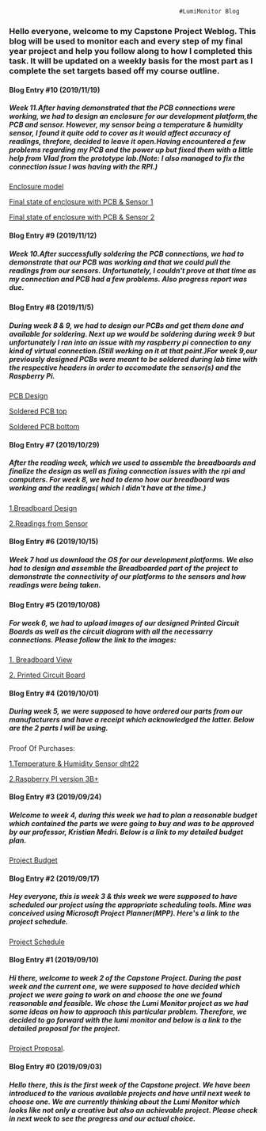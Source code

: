                                                     #LumiMonitor Blog

### Hello everyone, welcome to my Capstone Project Weblog. This blog will be used to monitor each and every step of my final year project and help you follow along to how I completed this task. It will be updated on a weekly basis for the most part as I complete the set targets based off my course outline.

#### Blog Entry #10 (2019/11/19)
##### Week 11.After having demonstrated that the PCB connections were working, we had to design an enclosure for our development platform,the PCB and sensor. However, my sensor being a temperature & humidity sensor, I found it quite odd to cover as it would affect accuracy of readings, threfore, decided to leave it open.Having encountered a few problems regarding my PCB and the power up but fixed them with a little help from Vlad from the prototype lab.(Note: I also managed to fix the connection issue I was having with the RPI.)

[Enclosure model](https://github.com/Manshur7/Capstone-Project/blob/master/image%20uploads/case%20model.PNG)

[Final state of enclosure with PCB & Sensor 1](https://github.com/Manshur7/Capstone-Project/blob/master/image%20uploads/case1.PNG)

[Final state of enclosure with PCB & Sensor 2](https://github.com/Manshur7/Capstone-Project/blob/master/image%20uploads/case2.PNG)

#### Blog Entry #9 (2019/11/12)
##### Week 10.After successfully soldering the PCB connections, we had to demonstrate that our PCB was working and that we could pull the readings from our sensors. Unfortunately, I couldn't prove at that time as my connection and PCB had a few problems. Also progress report was due.

#### Blog Entry #8 (2019/11/5)
##### During week 8 & 9, we had to design our PCBs and get them done and available for soldering. Next up we would be soldering during week 9 but unfortunately I ran into an issue with my raspberry pi connection to any kind of virtual connection.(Still working on it at that point.)For week 9,our previously designed PCBs were meant to be soldered during lab time with the respective headers in order to accomodate the sensor(s) and the Raspberry Pi.

[PCB Design](https://github.com/Manshur7/Capstone-Project/blob/master/Electronics/pcb1.PNG)

[Soldered PCB top](https://github.com/Manshur7/Capstone-Project/blob/master/Electronics/pcb3.png)

[Soldered PCB bottom](https://github.com/Manshur7/Capstone-Project/blob/master/Electronics/pcb2.png)

#### Blog Entry #7 (2019/10/29)
##### After the reading week, which we used to assemble the breadboards and finalize the design as well as fixing connection issues with the rpi and computers. For week 8, we had to demo how our breadboard was working and the readings( which I didn't have at the time.)

[1.Breadboard Design](https://github.com/Manshur7/Capstone-Project/blob/master/image%20uploads/breadboard.PNG)

[2.Readings from Sensor](https://github.com/Manshur7/Capstone-Project/blob/master/image%20uploads/output.PNG)


#### Blog Entry #6 (2019/10/15)
##### Week 7 had us download the OS for our development platforms. We also had to design and assemble the Breadboarded part of the project to demonstrate the connectivity of our platforms to the sensors and how readings were being taken.


#### Blog Entry #5 (2019/10/08)
##### For week 6, we had to upload images of our designed Printed Circuit Boards as well as the circuit diagram with all the necessarry connections. Please follow the link to the images:

[1. Breadboard View](https://github.com/Manshur7/Capstone-Project/blob/master/Electronics/breadboard%20dht22.PNG)

[2. Printed Circuit Board](https://github.com/Manshur7/Capstone-Project/blob/master/Electronics/pcb1.PNG)


#### Blog Entry #4 (2019/10/01)
##### During week 5, we were supposed to have ordered our parts from our manufacturers and have a receipt which acknowledged the latter. Below are the 2 parts I will be using.

Proof Of Purchases:

[1.Temperature & Humidity Sensor dht22](https://github.com/Manshur7/Capstone-Project/blob/master/Documentation/dht22.png)

[2.Raspberry PI version 3B+](https://github.com/Manshur7/Capstone-Project/blob/master/Documentation/rpi3.png)

#### Blog Entry #3 (2019/09/24)
##### Welcome to week 4, during this week we had to plan a reasonable budget which contained the parts we were going to buy and was to be approved by our professor, Kristian Medri. Below is a link to my detailed budget plan.

[Project Budget](https://github.com/Manshur7/Capstone-Project/blob/master/Documentation/Budget.xlsx)

#### Blog Entry #2 (2019/09/17)
##### Hey everyone, this is week 3 & this week we were supposed to have scheduled our project using the appropriate scheduling tools. Mine was conceived using Microsoft Project Planner(MPP). Here's a link to the project schedule.

[Project Schedule](https://github.com/Manshur7/Capstone-Project/blob/master/Documentation/Project%20Schedule)

#### Blog Entry #1 (2019/09/10)
##### Hi there, welcome to week 2 of the Capstone Project. During the past week and the current one, we were supposed to have decided which project we were going to work on and choose the one we found reasonable and feasible. We chose the Lumi Monitor project as we had some ideas on how to approach this particular problem. Therefore, we decided to go forward with the lumi monitor and below is a link to the detailed proposal for the project.

[Project Proposal](https://github.com/Manshur7/Capstone-Project/blob/master/Documentation/ProposalCapstoneLumi.xlsx).

#### Blog Entry #0 (2019/09/03)
##### Hello there, this is the first week of the Capstone project. We have been introduced to the various available projects and have until next week to choose one. We are currently thinking about the Lumi Monitor which looks like not only a creative but also an achievable project. Please check in next week to see the progress and our actual choice.






